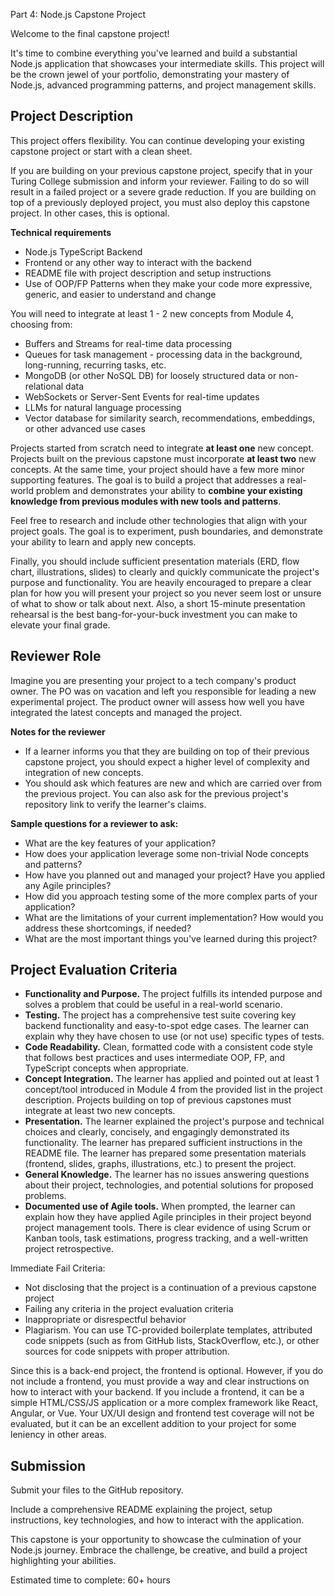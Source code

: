Part 4: Node.js Capstone Project

Welcome to the final capstone project!

It's time to combine everything you've learned and build a substantial Node.js application that showcases your intermediate skills. This project will be the crown jewel of your portfolio, demonstrating your mastery of Node.js, advanced programming patterns, and project management skills.

## Project Description

This project offers flexibility. You can continue developing your existing capstone project or start with a clean sheet.

If you are building on your previous capstone project, specify that in your Turing College submission and inform your reviewer. Failing to do so will result in a failed project or a severe grade reduction. If you are building on top of a previously deployed project, you must also deploy this capstone project. In other cases, this is optional.

**Technical requirements**

- Node.js TypeScript Backend
- Frontend or any other way to interact with the backend
- README file with project description and setup instructions
- Use of OOP/FP Patterns when they make your code more expressive, generic, and easier to understand and change

You will need to integrate at least 1 - 2 new concepts from Module 4, choosing from:

- Buffers and Streams for real-time data processing
- Queues for task management - processing data in the background, long-running, recurring tasks, etc.
- MongoDB (or other NoSQL DB) for loosely structured data or non-relational data
- WebSockets or Server-Sent Events for real-time updates
- LLMs for natural language processing
- Vector database for similarity search, recommendations, embeddings, or other advanced use cases

Projects started from scratch need to integrate **at least one** new concept. Projects built on the previous capstone must incorporate **at least two** new concepts. At the same time, your project should have a few more minor supporting features. The goal is to build a project that addresses a real-world problem and demonstrates your ability to **combine your existing knowledge from previous modules with new tools and patterns**.

Feel free to research and include other technologies that align with your project goals. The goal is to experiment, push boundaries, and demonstrate your ability to learn and apply new concepts.

Finally, you should include sufficient presentation materials (ERD, flow chart, illustrations, slides) to clearly and quickly communicate the project's purpose and functionality. You are heavily encouraged to prepare a clear plan for how you will present your project so you never seem lost or unsure of what to show or talk about next. Also, a short 15-minute presentation rehearsal is the best bang-for-your-buck investment you can make to elevate your final grade.

## Reviewer Role

Imagine you are presenting your project to a tech company's product owner. The PO was on vacation and left you responsible for leading a new experimental project. The product owner will assess how well you have integrated the latest concepts and managed the project.

**Notes for the reviewer**

- If a learner informs you that they are building on top of their previous capstone project, you should expect a higher level of complexity and integration of new concepts.
- You should ask which features are new and which are carried over from the previous project. You can also ask for the previous project's repository link to verify the learner's claims.

**Sample questions for a reviewer to ask:**

- What are the key features of your application?
- How does your application leverage some non-trivial Node concepts and patterns?
- How have you planned out and managed your project? Have you applied any Agile principles?
- How did you approach testing some of the more complex parts of your application?
- What are the limitations of your current implementation? How would you address these shortcomings, if needed?
- What are the most important things you've learned during this project?

## Project Evaluation Criteria

- **Functionality and Purpose.** The project fulfills its intended purpose and solves a problem that could be useful in a real-world scenario.
- **Testing.** The project has a comprehensive test suite covering key backend functionality and easy-to-spot edge cases. The learner can explain why they have chosen to use (or not use) specific types of tests.
- **Code Readability.** Clean, formatted code with a consistent code style that follows best practices and uses intermediate OOP, FP, and TypeScript concepts when appropriate.
- **Concept Integration.** The learner has applied and pointed out at least 1 concept/tool introduced in Module 4 from the provided list in the project description. Projects building on top of previous capstones must integrate at least two new concepts.
- **Presentation.** The learner explained the project's purpose and technical choices and clearly, concisely, and engagingly demonstrated its functionality. The learner has prepared sufficient instructions in the README file. The learner has prepared some presentation materials (frontend, slides, graphs, illustrations, etc.) to present the project.
- **General Knowledge.** The learner has no issues answering questions about their project, technologies, and potential solutions for proposed problems.
- **Documented use of Agile tools.** When prompted, the learner can explain how they have applied Agile principles in their project beyond project management tools. There is clear evidence of using Scrum or Kanban tools, task estimations, progress tracking, and a well-written project retrospective.

Immediate Fail Criteria:

- Not disclosing that the project is a continuation of a previous capstone project
- Failing any criteria in the project evaluation criteria
- Inappropriate or disrespectful behavior
- Plagiarism. You can use TC-provided boilerplate templates, attributed code snippets (such as from GitHub lists, StackOverflow, etc.), or other sources for code snippets with proper attribution.

Since this is a back-end project, the frontend is optional. However, if you do not include a frontend, you must provide a way and clear instructions on how to interact with your backend. If you include a frontend, it can be a simple HTML/CSS/JS application or a more complex framework like React, Angular, or Vue. Your UX/UI design and frontend test coverage will not be evaluated, but it can be an excellent addition to your project for some leniency in other areas.

## Submission

Submit your files to the GitHub repository.

Include a comprehensive README explaining the project, setup instructions, key technologies, and how to interact with the application.

This capstone is your opportunity to showcase the culmination of your Node.js journey. Embrace the challenge, be creative, and build a project highlighting your abilities.

Estimated time to complete: 60+ hours
